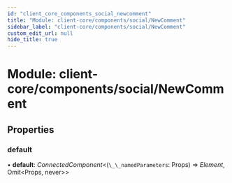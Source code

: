```yaml
---
id: "client_core_components_social_newcomment"
title: "Module: client-core/components/social/NewComment"
sidebar_label: "client-core/components/social/NewComment"
custom_edit_url: null
hide_title: true
---
```


# Module: client-core/components/social/NewComment

## Properties

### default

• **default**: *ConnectedComponent*<(`\_\_namedParameters`: Props) => *Element*, Omit<Props, never\>\>
